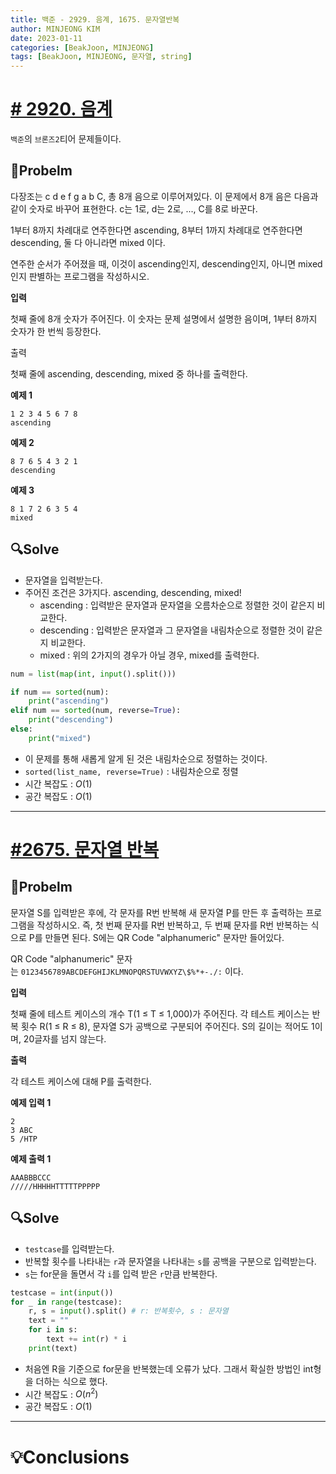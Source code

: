 ```yaml
---
title: 백준 - 2929. 음계, 1675. 문자열반복
author: MINJEONG KIM
date: 2023-01-11
categories: [BeakJoon, MINJEONG]
tags: [BeakJoon, MINJEONG, 문자열, string]
---
```


# [# 2920. 음계](https://www.acmicpc.net/problem/2920)

`백준`의 `브론즈2`티어 문제들이다. 

## 📖Probelm

다장조는 c d e f g a b C, 총 8개 음으로 이루어져있다. 이 문제에서 8개 음은 다음과 같이 숫자로 바꾸어 표현한다. c는 1로, d는 2로, ..., C를 8로 바꾼다.

1부터 8까지 차례대로 연주한다면 ascending, 8부터 1까지 차례대로 연주한다면 descending, 둘 다 아니라면 mixed 이다.

연주한 순서가 주어졌을 때, 이것이 ascending인지, descending인지, 아니면 mixed인지 판별하는 프로그램을 작성하시오.

**입력**

첫째 줄에 8개 숫자가 주어진다. 이 숫자는 문제 설명에서 설명한 음이며, 1부터 8까지 숫자가 한 번씩 등장한다.

출력

첫째 줄에 ascending, descending, mixed 중 하나를 출력한다.

**예제 1**

```
1 2 3 4 5 6 7 8
ascending
```

**예제 2**

```
8 7 6 5 4 3 2 1
descending
```

**예제 3**

```
8 1 7 2 6 3 5 4
mixed
```

## 🔍Solve

- 문자열을 입력받는다.
- 주어진 조건은 3가지다. ascending, descending, mixed!
    - ascending : 입력받은 문자열과 문자열을 오름차순으로 정렬한 것이 같은지 비교한다.
    - descending : 입력받은 문자열과 그 문자열을 내림차순으로 정렬한 것이 같은지 비교한다.
    - mixed : 위의 2가지의 경우가 아닐 경우, mixed를 출력한다.

```python
num = list(map(int, input().split()))

if num == sorted(num):
    print("ascending")
elif num == sorted(num, reverse=True):
    print("descending")
else:
    print("mixed")
```

- 이 문제를 통해 새롭게 알게 된 것은 내림차순으로 정렬하는 것이다.
- `sorted(list_name, reverse=True)` : 내림차순으로 정렬
- 시간 복잡도 : $O(1)$
- 공간 복잡도 : $O(1)$

---

# [#2675. 문자열 반복](https://www.acmicpc.net/problem/2675)

## 📖Probelm

문자열 S를 입력받은 후에, 각 문자를 R번 반복해 새 문자열 P를 만든 후 출력하는 프로그램을 작성하시오. 즉, 첫 번째 문자를 R번 반복하고, 두 번째 문자를 R번 반복하는 식으로 P를 만들면 된다. S에는 QR Code "alphanumeric" 문자만 들어있다.

QR Code "alphanumeric" 문자는 `0123456789ABCDEFGHIJKLMNOPQRSTUVWXYZ\$%*+-./:` 이다.

**입력**

첫째 줄에 테스트 케이스의 개수 T(1 ≤ T ≤ 1,000)가 주어진다. 각 테스트 케이스는 반복 횟수 R(1 ≤ R ≤ 8), 문자열 S가 공백으로 구분되어 주어진다. S의 길이는 적어도 1이며, 20글자를 넘지 않는다.

**출력**

각 테스트 케이스에 대해 P를 출력한다.

**예제 입력 1**

```
2
3 ABC
5 /HTP
```

**예제 출력 1**

```
AAABBBCCC
/////HHHHHTTTTTPPPPP
```

## 🔍Solve

- `testcase`를 입력받는다.
- 반복할 횟수를 나타내는 `r`과 문자열을 나타내는 `s`를 공백을 구분으로 입력받는다.
- `s`는 for문을 돌면서 각 `i`를 입력 받은 `r`만큼 반복한다.

```python
testcase = int(input())
for _ in range(testcase):
    r, s = input().split() # r: 반복횟수, s : 문자열
    text = ""
    for i in s:
        text += int(r) * i
    print(text)
```

- 처음엔 R을 기준으로 for문을 반복했는데 오류가 났다. 그래서 확실한 방법인 int형을 더하는 식으로 했다.
- 시간 복잡도 : $O(n^2)$
- 공간 복잡도 : $O(1)$

---

# 💡Conclusions
